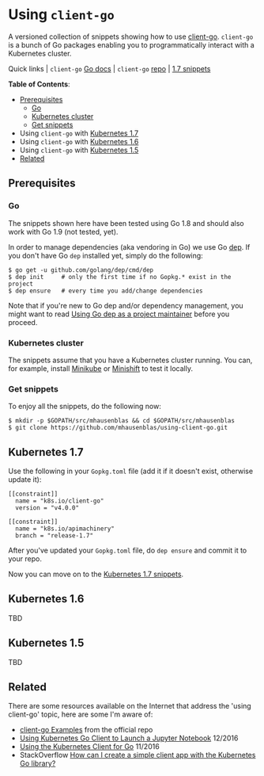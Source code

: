 # Using `client-go`

A versioned collection of snippets showing how to use [client-go](https://github.com/kubernetes/client-go/).
`client-go` is a bunch of Go packages enabling you to programmatically interact with a Kubernetes cluster.

Quick links | `client-go` [Go docs](https://godoc.org/k8s.io/client-go/) | `client-go` [repo](https://github.com/kubernetes/client-go/) | [1.7 snippets](1.7/)

**Table of Contents**:

- [Prerequisites](#prerequisites)
  - [Go](#go)
  - [Kubernetes cluster](#kubernetes-cluster)
  - [Get snippets](#get-snippets)
- Using `client-go` with [Kubernetes 1.7](#kubernetes-17)
- Using `client-go` with [Kubernetes 1.6](#kubernetes-16)
- Using `client-go` with [Kubernetes 1.5](#kubernetes-15)
- [Related](#related)

## Prerequisites

### Go

The snippets shown here have been tested using Go 1.8 and should also work with Go 1.9 (not tested, yet).

In order to manage dependencies (aka vendoring in Go) we use Go [dep](https://github.com/golang/dep).
If you don't have Go `dep` installed yet, simply do the following:

```
$ go get -u github.com/golang/dep/cmd/dep
$ dep init     # only the first time if no Gopkg.* exist in the project
$ dep ensure   # every time you add/change dependencies
```

Note that if you're new to Go dep and/or dependency management, you might want to read
[Using Go dep as a project maintainer](https://hackernoon.com/using-go-dep-as-a-project-maintainer-641d1f3006d7)
before you proceed.

### Kubernetes cluster

The snippets assume that you have a Kubernetes cluster running.
You can, for example, install [Minikube](https://github.com/kubernetes/minikube) or [Minishift](https://github.com/minishift/minishift) to test it locally.

### Get snippets

To enjoy all the snippets, do the following now:

```
$ mkdir -p $GOPATH/src/mhausenblas && cd $GOPATH/src/mhausenblas
$ git clone https://github.com/mhausenblas/using-client-go.git
```

## Kubernetes 1.7

Use the following in your `Gopkg.toml` file (add it if it doesn't exist, otherwise update it):

```
[[constraint]]
  name = "k8s.io/client-go"
  version = "v4.0.0"

[[constraint]]
  name = "k8s.io/apimachinery"
  branch = "release-1.7"
```

After you've updated your `Gopkg.toml` file, do `dep ensure` and commit it to your repo.

Now you can move on to the [Kubernetes 1.7 snippets](1.7/).

## Kubernetes 1.6

TBD

## Kubernetes 1.5

TBD

## Related

There are some resources available on the Internet that address the 'using client-go' topic, here are some I'm aware of:

- [client-go Examples](https://github.com/kubernetes/client-go/tree/master/examples) from the official repo
- [Using Kubernetes Go Client to Launch a Jupyter Notebook](https://www.rushtehrani.com/post/using-kubernetes-api/) 12/2016
- [Using the Kubernetes Client for Go](https://developers.redhat.com/blog/2016/11/25/using-the-kubernetes-client-for-go/) 11/2016
- StackOverflow [How can I create a simple client app with the Kubernetes Go library?](https://stackoverflow.com/questions/32554893/how-can-i-create-a-simple-client-app-with-the-kubernetes-go-library)
